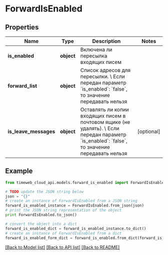 # ForwardIsEnabled


## Properties
Name | Type | Description | Notes
------------ | ------------- | ------------- | -------------
**is_enabled** | **object** | Включена ли пересылка входящих писем | 
**forward_list** | **object** | Список адресов для пересылки. \\  Если передан параметр &#x60;is_enabled&#x60;: &#x60;false&#x60;, то значение передавать нельзя | 
**is_leave_messages** | **object** | Оставлять ли копии входящих писем в почтовом ящике (не удалять). \\  Если передан параметр &#x60;is_enabled&#x60;: &#x60;false&#x60;, то значение передавать нельзя | [optional] 

## Example

```python
from timeweb_cloud_api.models.forward_is_enabled import ForwardIsEnabled

# TODO update the JSON string below
json = "{}"
# create an instance of ForwardIsEnabled from a JSON string
forward_is_enabled_instance = ForwardIsEnabled.from_json(json)
# print the JSON string representation of the object
print ForwardIsEnabled.to_json()

# convert the object into a dict
forward_is_enabled_dict = forward_is_enabled_instance.to_dict()
# create an instance of ForwardIsEnabled from a dict
forward_is_enabled_form_dict = forward_is_enabled.from_dict(forward_is_enabled_dict)
```
[[Back to Model list]](../README.md#documentation-for-models) [[Back to API list]](../README.md#documentation-for-api-endpoints) [[Back to README]](../README.md)


